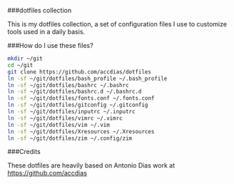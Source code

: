 ###dotfiles collection

This is my dotfiles collection, a set of configuration files I use to customize tools used in a daily basis.

###How do I use these files?

```sh
mkdir ~/git
cd ~/git
git clone https://github.com/accdias/dotfiles
ln -sf ~/git/dotfiles/bash_profile ~/.bash_profile
ln -sf ~/git/dotfiles/bashrc ~/.bashrc
ln -sf ~/git/dotfiles/bashrc.d ~/.bashrc.d
ln -sf ~/git/dotfiles/fonts.conf ~/.fonts.conf
ln -sf ~/git/dotfiles/gitconfig ~/.gitconfig
ln -sf ~/git/dotfiles/inputrc ~/.inputrc
ln -sf ~/git/dotfiles/vimrc ~/.vimrc
ln -sf ~/git/dotfiles/vim ~/.vim
ln -sf ~/git/dotfiles/Xresources ~/.Xresources
ln -sf ~/git/dotfiles/zim ~/.config/zim
```

###Credits

These dotfiles are heavily based on Antonio Dias work at https://github.com/accdias
